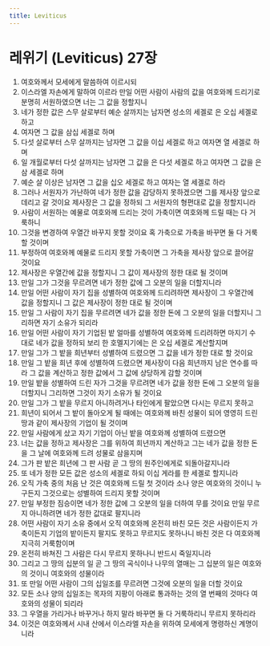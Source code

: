 ```yaml
---
title: Leviticus
---
```


# 레위기 (Leviticus) 27장
1. 여호와께서 모세에게 말씀하여 이르시되
1. 이스라엘 자손에게 말하여 이르라 만일 어떤 사람이 사람의 값을 여호와께 드리기로 분명히 서원하였으면 너는 그 값을 정할지니
1. 네가 정한 값은 스무 살로부터 예순 살까지는 남자면 성소의 세겔로 은 오십 세겔로 하고
1. 여자면 그 값을 삼십 세겔로 하며
1. 다섯 살로부터 스무 살까지는 남자면 그 값을 이십 세겔로 하고 여자면 열 세겔로 하며
1. 일 개월로부터 다섯 살까지는 남자면 그 값을 은 다섯 세겔로 하고 여자면 그 값을 은 삼 세겔로 하며
1. 예순 살 이상은 남자면 그 값을 십오 세겔로 하고 여자는 열 세겔로 하라
1. 그러나 서원자가 가난하여 네가 정한 값을 감당하지 못하겠으면 그를 제사장 앞으로 데리고 갈 것이요 제사장은 그 값을 정하되 그 서원자의 형편대로 값을 정할지니라
1. 사람이 서원하는 예물로 여호와께 드리는 것이 가축이면 여호와께 드릴 때는 다 거룩하니
1. 그것을 변경하여 우열간 바꾸지 못할 것이요 혹 가축으로 가축을 바꾸면 둘 다 거룩할 것이며
1. 부정하여 여호와께 예물로 드리지 못할 가축이면 그 가축을 제사장 앞으로 끌어갈 것이요
1. 제사장은 우열간에 값을 정할지니 그 값이 제사장의 정한 대로 될 것이며
1. 만일 그가 그것을 무르려면 네가 정한 값에 그 오분의 일을 더할지니라
1. 만일 어떤 사람이 자기 집을 성별하여 여호와께 드리려하면 제사장이 그 우열간에 값을 정할지니 그 값은 제사장이 정한 대로 될 것이며
1. 만일 그 사람이 자기 집을 무르려면 네가 값을 정한 돈에 그 오분의 일을 더할지니 그리하면 자기 소유가 되리라
1. 만일 어떤 사람이 자기 기업된 밭 얼마를 성별하여 여호와께 드리려하면 마지기 수대로 네가 값을 정하되 보리 한 호멜지기에는 은 오십 세겔로 계산할지며
1. 만일 그가 그 밭을 희년부터 성별하여 드렸으면 그 값을 네가 정한 대로 할 것이요
1. 만일 그 밭을 희년 후에 성별하여 드렸으면 제사장이 다음 희년까지 남은 연수를 따라 그 값을 계산하고 정한 값에서 그 값에 상당하게 감할 것이며
1. 만일 밭을 성별하여 드린 자가 그것을 무르려면 네가 값을 정한 돈에 그 오분의 일을 더할지니 그리하면 그것이 자기 소유가 될 것이요
1. 만일 그가 그 밭을 무르지 아니하려거나 타인에게 팔았으면 다시는 무르지 못하고
1. 희년이 되어서 그 밭이 돌아오게 될 때에는 여호와께 바친 성물이 되어 영영히 드린 땅과 같이 제사장의 기업이 될 것이며
1. 만일 사람에게 샀고 자기 기업이 아닌 밭을 여호와께 성별하여 드렸으면
1. 너는 값을 정하고 제사장은 그를 위하여 희년까지 계산하고 그는 네가 값을 정한 돈을 그 날에 여호와께 드려 성물로 삼을지며
1. 그가 판 밭은 희년에 그 판 사람 곧 그 땅의 원주인에게로 되돌아갈지니라
1. 또 네가 정한 모든 값은 성소의 세겔로 하되 이십 게라를 한 세겔로 할지니라
1. 오직 가축 중의 처음 난 것은 여호와께 드릴 첫 것이라 소나 양은 여호와의 것이니 누구든지 그것으로는 성별하여 드리지 못할 것이며
1. 만일 부정한 짐승이면 네가 정한 값에 그 오분의 일을 더하여 무를 것이요 만일 무르지 아니하려면 네가 정한 값대로 팔지니라
1. 어떤 사람이 자기 소유 중에서 오직 여호와께 온전히 바친 모든 것은 사람이든지 가축이든지 기업의 밭이든지 팔지도 못하고 무르지도 못하나니 바친 것은 다 여호와께 지극히 거룩함이며
1. 온전히 바쳐진 그 사람은 다시 무르지 못하나니 반드시 죽일지니라
1. 그리고 그 땅의 십분의 일 곧 그 땅의 곡식이나 나무의 열매는 그 십분의 일은 여호와의 것이니 여호와의 성물이라
1. 또 만일 어떤 사람이 그의 십일조를 무르려면 그것에 오분의 일을 더할 것이요
1. 모든 소나 양의 십일조는 목자의 지팡이 아래로 통과하는 것의 열 번째의 것마다 여호와의 성물이 되리라
1. 그 우열을 가리거나 바꾸거나 하지 말라 바꾸면 둘 다 거룩하리니 무르지 못하리라
1. 이것은 여호와께서 시내 산에서 이스라엘 자손을 위하여 모세에게 명령하신 계명이니라